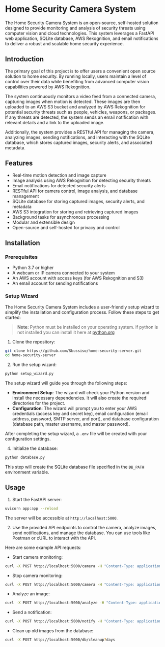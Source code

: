 # Home Security Camera System

The Home Security Camera System is an open-source, self-hosted solution designed to provide monitoring and analysis of security threats using computer vision and cloud technologies. This system leverages a FastAPI web application, SQLite database, AWS Rekognition, and email notifications to deliver a robust and scalable home security experience.

## Introduction

The primary goal of this project is to offer users a convenient open source solution to home security. By running locally, users maintain a level of control over their data while benefiting from advanced computer vision capabilities powered by AWS Rekognition.

The system continuously monitors a video feed from a connected camera, capturing images when motion is detected. These images are then uploaded to an AWS S3 bucket and analyzed by AWS Rekognition for potential security threats such as people, vehicles, weapons, or packages. If any threats are detected, the system sends an email notification with relevant details and a link to the uploaded image.

Additionally, the system provides a RESTful API for managing the camera, analyzing images, sending notifications, and interacting with the SQLite database, which stores captured images, security alerts, and associated metadata.

## Features

- Real-time motion detection and image capture
- Image analysis using AWS Rekognition for detecting security threats
- Email notifications for detected security alerts
- RESTful API for camera control, image analysis, and database management
- SQLite database for storing captured images, security alerts, and metadata
- AWS S3 integration for storing and retrieving captured images
- Background tasks for asynchronous processing
- Modular and extensible design
- Open-source and self-hosted for privacy and control

## Installation

### Prerequisites

- Python 3.7 or higher
- A webcam or IP camera connected to your system
- An AWS account with access keys (for AWS Rekognition and S3)
- An email account for sending notifications

### Setup Wizard

The Home Security Camera System includes a user-friendly setup wizard to simplify the installation and configuration process. Follow these steps to get started:


> **Note:**
Python must be installed on your operating system. If python is not installed you can install it here at [python.org](https://www.python.org/downloads/)

1. Clone the repository:

```bash
git clone https://github.com/Sbussiso/home-security-server.git
cd home-security-server
```

2. Run the setup wizard:

```bash
python setup_wizard.py
```

The setup wizard will guide you through the following steps:

- **Environment Setup**: The wizard will check your Python version and install the necessary dependencies. It will also create the required directories for the project.
- **Configuration**: The wizard will prompt you to enter your AWS credentials (access key and secret key), email configuration (email address, password, SMTP server, and port), and database configuration (database path, master username, and master password).

After completing the setup wizard, a `.env` file will be created with your configuration settings.

4. Initialize the database:

```bash
python database.py
```

This step will create the SQLite database file specified in the `DB_PATH` environment variable.

## Usage

1. Start the FastAPI server:

```bash
uvicorn app:app --reload
```

The server will be accessible at `http://localhost:5000`.

2. Use the provided API endpoints to control the camera, analyze images, send notifications, and manage the database. You can use tools like Postman or cURL to interact with the API.

Here are some example API requests:

- Start camera monitoring:

```bash
curl -X POST http://localhost:5000/camera -H "Content-Type: application/json" -d '{"action": "start"}'
```

- Stop camera monitoring:

```bash
curl -X POST http://localhost:5000/camera -H "Content-Type: application/json" -d '{"action": "stop"}'
```

- Analyze an image:

```bash
curl -X POST http://localhost:5000/analyze -H "Content-Type: application/json" -d '{"image_data": "base64-encoded-image-data", "filename": "image.jpg"}'
```

- Send a notification:

```bash
curl -X POST http://localhost:5000/notify -H "Content-Type: application/json" -d '{"recipient_email": "recipient@example.com", "subject": "Security Alert", "message": "Suspicious activity detected."}'
```

- Clean up old images from the database:

```bash
curl -X POST http://localhost:5000/db/cleanup?days
